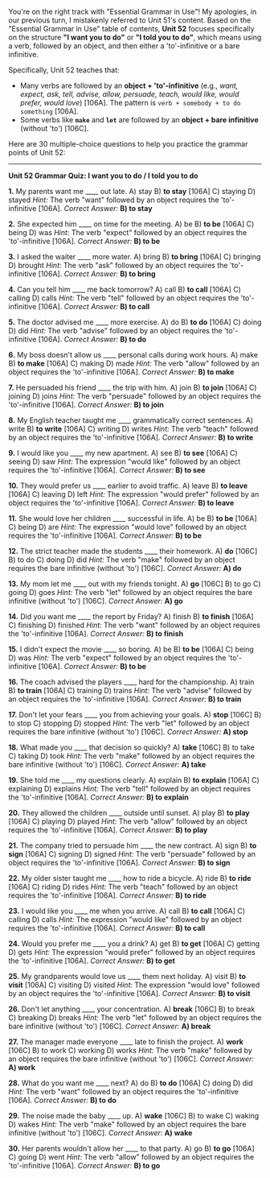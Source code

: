 You're on the right track with "Essential Grammar in Use"! My apologies, in our previous turn, I mistakenly referred to Unit 51's content. Based on the "Essential Grammar in Use" table of contents, **Unit 52** focuses specifically on the structure **"I want you to do"** or **"I told you to do"**, which means using a verb, followed by an object, and then either a 'to'-infinitive or a bare infinitive.

Specifically, Unit 52 teaches that:
*   Many verbs are followed by an **object + 'to'-infinitive** (e.g., *want, expect, ask, tell, advise, allow, persuade, teach, would like, would prefer, would love*) [106A]. The pattern is `verb + somebody + to do something` [106A].
*   Some verbs like **`make`** and **`let`** are followed by an **object + bare infinitive** (without 'to') [106C].

Here are 30 multiple-choice questions to help you practice the grammar points of Unit 52:

---

**Unit 52 Grammar Quiz: I want you to do / I told you to do**

**1.** My parents want me ____ out late.
    A) stay
    B) **to stay** [106A]
    C) staying
    D) stayed
    *Hint:* The verb "want" followed by an object requires the 'to'-infinitive [106A].
    *Correct Answer:* **B) to stay**

**2.** She expected him ____ on time for the meeting.
    A) be
    B) **to be** [106A]
    C) being
    D) was
    *Hint:* The verb "expect" followed by an object requires the 'to'-infinitive [106A].
    *Correct Answer:* **B) to be**

**3.** I asked the waiter ____ more water.
    A) bring
    B) **to bring** [106A]
    C) bringing
    D) brought
    *Hint:* The verb "ask" followed by an object requires the 'to'-infinitive [106A].
    *Correct Answer:* **B) to bring**

**4.** Can you tell him ____ me back tomorrow?
    A) call
    B) **to call** [106A]
    C) calling
    D) calls
    *Hint:* The verb "tell" followed by an object requires the 'to'-infinitive [106A].
    *Correct Answer:* **B) to call**

**5.** The doctor advised me ____ more exercise.
    A) do
    B) **to do** [106A]
    C) doing
    D) did
    *Hint:* The verb "advise" followed by an object requires the 'to'-infinitive [106A].
    *Correct Answer:* **B) to do**

**6.** My boss doesn't allow us ____ personal calls during work hours.
    A) make
    B) **to make** [106A]
    C) making
    D) made
    *Hint:* The verb "allow" followed by an object requires the 'to'-infinitive [106A].
    *Correct Answer:* **B) to make**

**7.** He persuaded his friend ____ the trip with him.
    A) join
    B) **to join** [106A]
    C) joining
    D) joins
    *Hint:* The verb "persuade" followed by an object requires the 'to'-infinitive [106A].
    *Correct Answer:* **B) to join**

**8.** My English teacher taught me ____ grammatically correct sentences.
    A) write
    B) **to write** [106A]
    C) writing
    D) writes
    *Hint:* The verb "teach" followed by an object requires the 'to'-infinitive [106A].
    *Correct Answer:* **B) to write**

**9.** I would like you ____ my new apartment.
    A) see
    B) **to see** [106A]
    C) seeing
    D) saw
    *Hint:* The expression "would like" followed by an object requires the 'to'-infinitive [106A].
    *Correct Answer:* **B) to see**

**10.** They would prefer us ____ earlier to avoid traffic.
    A) leave
    B) **to leave** [106A]
    C) leaving
    D) left
    *Hint:* The expression "would prefer" followed by an object requires the 'to'-infinitive [106A].
    *Correct Answer:* **B) to leave**

**11.** She would love her children ____ successful in life.
    A) be
    B) **to be** [106A]
    C) being
    D) are
    *Hint:* The expression "would love" followed by an object requires the 'to'-infinitive [106A].
    *Correct Answer:* **B) to be**

**12.** The strict teacher made the students ____ their homework.
    A) **do** [106C]
    B) to do
    C) doing
    D) did
    *Hint:* The verb "make" followed by an object requires the bare infinitive (without 'to') [106C].
    *Correct Answer:* **A) do**

**13.** My mom let me ____ out with my friends tonight.
    A) **go** [106C]
    B) to go
    C) going
    D) goes
    *Hint:* The verb "let" followed by an object requires the bare infinitive (without 'to') [106C].
    *Correct Answer:* **A) go**

**14.** Did you want me ____ the report by Friday?
    A) finish
    B) **to finish** [106A]
    C) finishing
    D) finished
    *Hint:* The verb "want" followed by an object requires the 'to'-infinitive [106A].
    *Correct Answer:* **B) to finish**

**15.** I didn't expect the movie ____ so boring.
    A) be
    B) **to be** [106A]
    C) being
    D) was
    *Hint:* The verb "expect" followed by an object requires the 'to'-infinitive [106A].
    *Correct Answer:* **B) to be**

**16.** The coach advised the players ____ hard for the championship.
    A) train
    B) **to train** [106A]
    C) training
    D) trains
    *Hint:* The verb "advise" followed by an object requires the 'to'-infinitive [106A].
    *Correct Answer:* **B) to train**

**17.** Don't let your fears ____ you from achieving your goals.
    A) **stop** [106C]
    B) to stop
    C) stopping
    D) stopped
    *Hint:* The verb "let" followed by an object requires the bare infinitive (without 'to') [106C].
    *Correct Answer:* **A) stop**

**18.** What made you ____ that decision so quickly?
    A) **take** [106C]
    B) to take
    C) taking
    D) took
    *Hint:* The verb "make" followed by an object requires the bare infinitive (without 'to') [106C].
    *Correct Answer:* **A) take**

**19.** She told me ____ my questions clearly.
    A) explain
    B) **to explain** [106A]
    C) explaining
    D) explains
    *Hint:* The verb "tell" followed by an object requires the 'to'-infinitive [106A].
    *Correct Answer:* **B) to explain**

**20.** They allowed the children ____ outside until sunset.
    A) play
    B) **to play** [106A]
    C) playing
    D) played
    *Hint:* The verb "allow" followed by an object requires the 'to'-infinitive [106A].
    *Correct Answer:* **B) to play**

**21.** The company tried to persuade him ____ the new contract.
    A) sign
    B) **to sign** [106A]
    C) signing
    D) signed
    *Hint:* The verb "persuade" followed by an object requires the 'to'-infinitive [106A].
    *Correct Answer:* **B) to sign**

**22.** My older sister taught me ____ how to ride a bicycle.
    A) ride
    B) **to ride** [106A]
    C) riding
    D) rides
    *Hint:* The verb "teach" followed by an object requires the 'to'-infinitive [106A].
    *Correct Answer:* **B) to ride**

**23.** I would like you ____ me when you arrive.
    A) call
    B) **to call** [106A]
    C) calling
    D) calls
    *Hint:* The expression "would like" followed by an object requires the 'to'-infinitive [106A].
    *Correct Answer:* **B) to call**

**24.** Would you prefer me ____ you a drink?
    A) get
    B) **to get** [106A]
    C) getting
    D) gets
    *Hint:* The expression "would prefer" followed by an object requires the 'to'-infinitive [106A].
    *Correct Answer:* **B) to get**

**25.** My grandparents would love us ____ them next holiday.
    A) visit
    B) **to visit** [106A]
    C) visiting
    D) visited
    *Hint:* The expression "would love" followed by an object requires the 'to'-infinitive [106A].
    *Correct Answer:* **B) to visit**

**26.** Don't let anything ____ your concentration.
    A) **break** [106C]
    B) to break
    C) breaking
    D) breaks
    *Hint:* The verb "let" followed by an object requires the bare infinitive (without 'to') [106C].
    *Correct Answer:* **A) break**

**27.** The manager made everyone ____ late to finish the project.
    A) **work** [106C]
    B) to work
    C) working
    D) works
    *Hint:* The verb "make" followed by an object requires the bare infinitive (without 'to') [106C].
    *Correct Answer:* **A) work**

**28.** What do you want me ____ next?
    A) do
    B) **to do** [106A]
    C) doing
    D) did
    *Hint:* The verb "want" followed by an object requires the 'to'-infinitive [106A].
    *Correct Answer:* **B) to do**

**29.** The noise made the baby ____ up.
    A) **wake** [106C]
    B) to wake
    C) waking
    D) wakes
    *Hint:* The verb "make" followed by an object requires the bare infinitive (without 'to') [106C].
    *Correct Answer:* **A) wake**

**30.** Her parents wouldn't allow her ____ to that party.
    A) go
    B) **to go** [106A]
    C) going
    D) went
    *Hint:* The verb "allow" followed by an object requires the 'to'-infinitive [106A].
    *Correct Answer:* **B) to go**